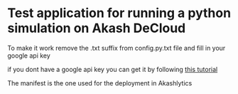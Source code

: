 # Test application for running a python simulation on Akash DeCloud

To make it work remove the .txt suffix from config.py.txt file and fill in your google api key

if you dont have a google api key you can get it by following [this tutorial](https://codingshiksha.com/python/how-to-upload-files-to-google-drive-using-python-3-using-google-drive-api-v3-full-project/)


The manifest is the one used for the deployment in Akashlytics